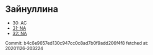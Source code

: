 # Зайнуллина
- [30: AC](30.md)
- [31: NA](31.md)
- [32: NA](32.md)

Commit: b4c6e9657ed130c947cc0c8ad7b0f9add206f4f8
 fetched at: 20201126-203224
